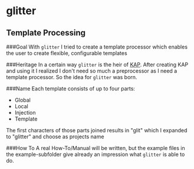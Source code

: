 glitter
========

Template Processing
---------------------

###Goal
With `glitter` I tried to create a template processor which enables the user to 
create flexible, configurable templates

###Heritage
In a certain way `glitter` is the heir of [KAP][]. After creating KAP and using it I realized
I don't need so much a preprocessor as I need a template processor. So the idea for `glitter` was born.

[KAP]: https://github.com/kelko/kap

###Name
Each template consists of up to four parts:

* Global
* Local
* Injection
* Template

The first characters of those parts joined results in "glit" which I expanded to "glitter"
and choose as projects name

###How To
A real How-To/Manual will be written, but the example files in the example-subfolder give
already an impression what `glitter` is able to do.